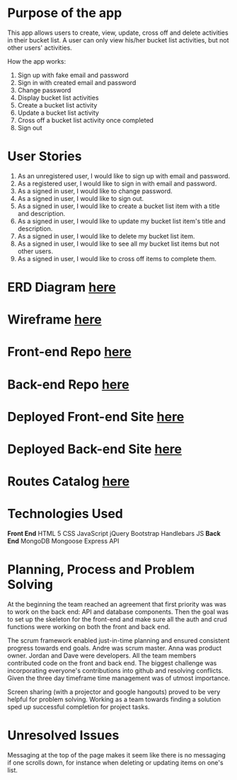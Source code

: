# Purpose of the app

This app allows users to create, view, update, cross off and delete activities in their bucket list. A user can only view his/her bucket list activities, but not other users' activities.

How the app works:

 1. Sign up with fake email and password
 2. Sign in with created email and password
 3. Change password
 4. Display bucket list activities
 5. Create a bucket list activity
 6. Update a bucket list activity
 7. Cross off a bucket list activity once completed
 8. Sign out

# User Stories

 1. As an unregistered user, I would like to sign up with email and password.
 2. As a registered user, I would like to sign in with email and password.
 3. As a signed in user, I would like to change password.
 4. As a signed in user, I would like to sign out.
 5. As a signed in user, I would like to create a bucket list item with a title and description.
 6. As a signed in user, I would like to update my bucket list item's title and description.
 7. As a signed in user, I would like to delete my bucket list item.
 8. As a signed in user, I would like to see all my bucket list items but not other users.
 9. As a signed in user, I would like to cross off items to complete them.

# ERD Diagram [here](https://bit.ly/2KRnJSL)

# Wireframe [here](https://bit.ly/321etkl)

# Front-end Repo [here](https://github.com/team-j-a-d-a/desiderata-FE)

# Back-end Repo [here](https://github.com/team-j-a-d-a/desiderata-backEnd)

# Deployed Front-end Site [here](https://team-j-a-d-a.github.io/desiderata-FE/)

# Deployed Back-end Site [here](https://polar-crag-68481.herokuapp.com/)

# Routes Catalog [here](https://bit.ly/2KNTf47)

# Technologies Used

**Front End** HTML 5 CSS JavaScript jQuery Bootstrap Handlebars JS
**Back End** MongoDB Mongoose Express API

# Planning, Process and Problem Solving

At the beginning the team reached an agreement that first priority was was to work on the back end: API and database components. Then the goal was to set up the skeleton for the front-end and make sure all the auth and crud functions were working on both the front and back end.

The scrum framework enabled just-in-time planning and ensured consistent progress towards end goals. Andre was scrum master. Anna was product owner. Jordan and Dave were developers. All the team members contributed code on the front and back end. The biggest challenge was incorporating everyone's contributions into github and resolving conflicts. Given the three day timeframe time management was of utmost importance.

Screen sharing (with a projector and google hangouts) proved to be very helpful for problem solving. Working as a team towards finding a solution sped up successful completion for project tasks.

# Unresolved Issues

Messaging at the top of the page makes it seem like there is no messaging if one scrolls down, for instance when deleting or updating items on one's list.
